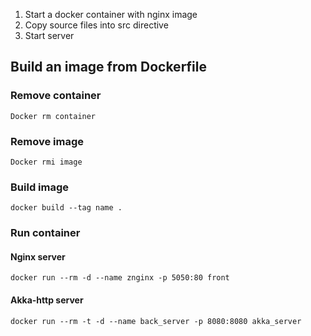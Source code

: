 1. Start a docker container with nginx image
2. Copy source files into src directive
3. Start server

## Build an image from Dockerfile

### Remove container
```shell
Docker rm container
```

### Remove image
```
Docker rmi image
```

### Build image
```
docker build --tag name .
```

### Run container
#### Nginx server
```shell
docker run --rm -d --name znginx -p 5050:80 front
```

#### Akka-http server
```shell
docker run --rm -t -d --name back_server -p 8080:8080 akka_server
```
